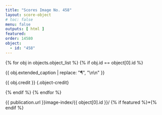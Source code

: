 ```yaml
---
title: "Scores Image No. 458"
layout: score-object
# toc: false
menu: false
outputs: [ html ]
featured: 
order: 14580
object:
  - id: "458"
---
```


{% for obj in objects.object_list %}
{% if obj.id == object[0].id %}

{{ obj.extended_caption | replace: "¶", "\n\n" }}

{{ obj.credit }} {.object-credit}

{% endif %}
{% endfor %}

<div class="object-credit object-url is-print-only">

{{ publication.url }}image-index/{{ object[0].id }}/ {% if featured %}*{% endif %}

</div>
